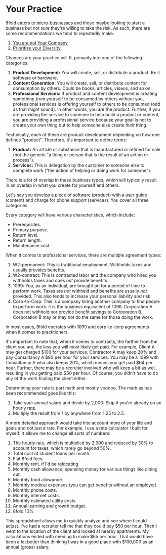 # Your Practice

8fold caters to [micro-businesses](https://en.wikipedia.org/wiki/Micro-enterprise) and those maybe looking to start a business but not sure they're willing to take the risk. As such, there are some recommendations we tend to repeatedly make.

1. [You are not Your Company](you-are-not-your-company.md)
2. [Prioritize your Diversity](prioritized-diversity.md)

Chances are your practice will fit primarily into one of the following categories;

1. **Product Development:** You will create, sell, or distribute a product. Be it software or hardware.
2. **Content Generation:** You will create, sell, or distribute content for consumption by others. Could be books, articles, videos, and so on.
3. **Professional Services:** If product and content development is creating something _from_ yourself to be consumed by others without you, professional services is offering yourself to others to be consumed (odd as that might sound). In other words, you are the product. Further, if you are providing the service to someone to help build a product or content, you are providing a professional service because your goal is not to create your own thing but to help someone else create *their* thing.

Technically, each of these are product development depending on how one defines "product". Therefore, it's important to define terms:

1. **Product:** An article or substance that is manufactured or refined for sale (not the generic "a thing or person that is the result of an action or process").
2. **Services:** This is delegation by the customer to someone else to complete work ("the action of helping or doing work for someone").

There is a lot of overlap in these business types, which will typically result in an overlap in what you create for yourself and others. 

Let's say you develop a piece of software (product) with a user guide (content) and charge for phone support (services). You cover all three categories.

Every category will have various characteristics, which include:

- Prerequisites.
- Primary purpose.
- Return level.
- Return length.
- Maintenance cost.

When it comes to professional services, there are multiple agreement types:

1. W2-permanent: This is traditional employment. Withholds taxes and usually provides benefits.
2. W2-contract: This is contracted labor and the company who hired you withholds taxes and does *not* provide benefits.
3. 1099: You, as an individual, are brought on for a period of time to perform work. Taxes are *not* withheld and benefits are usually *not* provided. This also tends to increase your personal liability and risk.
4. Corp-to-Corp: This is a company hiring another company to find people to perform work. It is the business equivalent of 1099. Corporation A does not withhold nor provide benefit savings to Corporation B. Corporation B may or may not do the same for those doing the work.

In most cases, 8fold operates with 1099 and corp-to-corp agreements when it comes to practitioners.

It's important to note that, when it comes to contracts, the farther from the client you are, the less you will most likely get paid. For example, Client A may get charged $100 for your services. Contractor A may keep 20% and pay Consultancy A $80 per hour for your services. You may be a 1099 with Consultancy A who also keeps 20%, which means you get paid $64 per hour. Further, there may be a recruiter involved who will keep a bit as well, resulting in you getting paid $50 per hour. Of course, you didn't have to do any of the work finding the client either.

Determining your rate is part math and mostly voodoo. The math as has been recommended goes like this:

1. Take your annual salary and divide by 2,000: Skip if you're already on an hourly rate.
2. Multiply the result from 1 by anywhere from 1.25 to 2.5.

A more detailed approach would take into account more of your life and goals and not just a rate. For example, I use a rate calculator I built for myself. It allows me to change all sorts of numbers:

1. The hourly rate, which is multiplied by 2,000 and reduced by 30% to account for taxes, which rarely go beyond 50%.
2. Total cost of student loans per month.
3. Flat 8fold fees.
4. Monthly rent, if I'd be relocating.
5. Monthly cash allowance; spending money for various things like dining out.
6. Monthly food allowance.
7. Monthly medical expenses (you can get benefits without an employer).
8. Monthly phone costs.
9. Monthly internet costs.
10. Monthly estimated utility costs.
11. Annual learning and growth budget.
12. 8fold 10%.

This spreadsheet allows me to quickly analyze and see where I could adjust. I've had a recruiter tell me that they could pay $50 per hour. Then I went to the location of the client and looked at nearby apartments. My calculations ended with needing to make $65 per hour. That would have been a lot better than thinking I was in a good place with $100,000 as an annual (gross) salary.